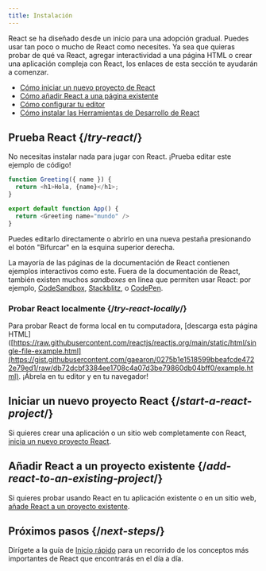 ```yaml
---
title: Instalación
---
```


<Intro>

React se ha diseñado desde un inicio para una adopción gradual. Puedes usar tan poco o mucho de React como necesites. Ya sea que quieras probar de qué va React, agregar interactividad a una página HTML o crear una aplicación compleja con React, los enlaces de esta sección te ayudarán a comenzar.

</Intro>

<YouWillLearn isChapter={true}>

* [Cómo iniciar un nuevo proyecto de React](/learn/start-a-new-react-project)
* [Cómo añadir React a una página existente](/learn/add-react-to-an-existing-project)
* [Cómo configurar tu editor](/learn/editor-setup)
* [Cómo instalar las Herramientas de Desarrollo de React](/learn/react-developer-tools)

</YouWillLearn>

## Prueba React {/*try-react*/}

No necesitas instalar nada para jugar con React. ¡Prueba editar este ejemplo de código!

<Sandpack>

```js
function Greeting({ name }) {
  return <h1>Hola, {name}</h1>;
}

export default function App() {
  return <Greeting name="mundo" />
}
```

</Sandpack>

Puedes editarlo directamente o abrirlo en una nueva pestaña presionando el botón "Bifurcar" en la esquina superior derecha.

La mayoría de las páginas de la documentación de React contienen ejemplos interactivos como este. Fuera de la documentación de React, también existen muchos *sandboxes* en línea que permiten usar React: por ejemplo, [CodeSandbox](https://codesandbox.io/s/new), [Stackblitz](https://stackblitz.com/fork/react), o [CodePen](https://codepen.io/pen?&editors=0010&layout=left&prefill_data_id=3f4569d1-1b11-4bce-bd46-89090eed5ddb).

### Probar React localmente {/*try-react-locally*/}

Para probar React de forma local en tu computadora, [descarga esta página HTML]([https://raw.githubusercontent.com/reactjs/reactjs.org/main/static/html/single-file-example.html](https://gist.githubusercontent.com/gaearon/0275b1e1518599bbeafcde4722e79ed1/raw/db72dcbf3384ee1708c4a07d3be79860db04bff0/example.html). ¡Ábrela en tu editor y en tu navegador!

## Iniciar un nuevo proyecto React {/*start-a-react-project*/}

Si quieres crear una aplicación o un sitio web completamente con React, [inicia un nuevo proyecto React](/learn/start-a-new-react-project).

## Añadir React a un proyecto existente {/*add-react-to-an-existing-project*/}

Si quieres probar usando React en tu aplicación existente o en un sitio web, [añade React a un proyecto existente](/learn/add-react-to-an-existing-project).

## Próximos pasos {/*next-steps*/}

Dirígete a la guía de [Inicio rápido](/learn) para un recorrido de los conceptos más importantes de React que encontrarás en el día a día.
